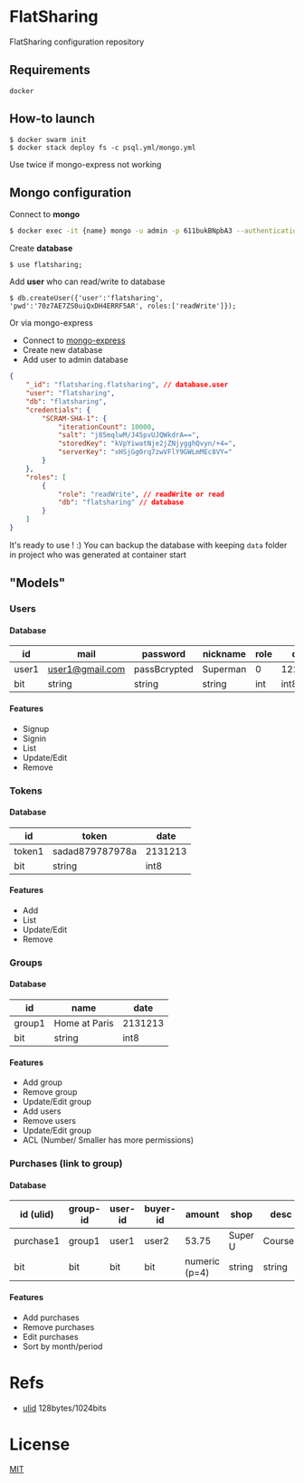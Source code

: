 # FlatSharing
FlatSharing configuration repository

## Requirements
`docker`

## How-to launch
```
$ docker swarm init
$ docker stack deploy fs -c psql.yml/mongo.yml
```
Use twice if mongo-express not working

## Mongo configuration

Connect to **mongo**
```bash
$ docker exec -it {name} mongo -u admin -p 611bukBNpbA3 --authenticationDatabase admin
```

Create **database**
```
$ use flatsharing;
```

Add **user** who can read/write to database
```
$ db.createUser({'user':'flatsharing', 'pwd':'70z7AE7ZS0uiQxDH4ERRF5AR', roles:['readWrite']});
```

Or via mongo-express

- Connect to [mongo-express](http://localhost:8081)
- Create new database
- Add user to admin database
```json
{
    "_id": "flatsharing.flatsharing", // database.user
    "user": "flatsharing",
    "db": "flatsharing",
    "credentials": {
        "SCRAM-SHA-1": {
            "iterationCount": 10000,
            "salt": "j85mqlwM/J45pvUJQWkdrA==",
            "storedKey": "kVpYiwatNje2jZNjygghQvyn/+4=",
            "serverKey": "xHSjGg0rq7zwVFlY9GWLmMEc8VY="
        }
    },
    "roles": [
        {
            "role": "readWrite", // readWrite or read
            "db": "flatsharing" // database
        }
    ]
}
```

It's ready to use ! :)
You can backup the database with keeping `data` folder in project who was generated at container start

## "Models"

### Users

#### Database

|id           | mail            | password     | nickname | role | date      |
| ----------- | --------------- | ------------ | -------- | ---- | --------- |
| user1       | user1@gmail.com | passBcrypted | Superman | 0    | 1223213   |
| bit         | string          | string       | string   | int  | int8      |

#### Features

- Signup
- Signin
- List
- Update/Edit
- Remove

### Tokens

#### Database

|id           | token           | date      |
| ----------- | --------------- | --------- |
| token1      | sadad879787978a | 2131213   |
| bit         | string          | int8      |

#### Features

- Add
- List
- Update/Edit
- Remove

### Groups

#### Database

| id          | name          | date      |
| ----------- | ------------- | --------- |
| group1      | Home at Paris | 2131213   |
| bit         | string        | int8      |

#### Features

- Add group
- Remove group
- Update/Edit group
- Add users
- Remove users
- Update/Edit group
- ACL (Number/ Smaller has more permissions)

### Purchases (link to group)

#### Database

| id (ulid)   | group-id | user-id   | buyer-id | amount        | shop    | desc    | date       |
| ----------- | -------- | --------- | -------- | ------------- | ------- | ------- | ---------- |
| purchase1   | group1   | user1     | user2    | 53.75         | Super U | Courses | 1517149821 |
| bit         | bit      | bit       | bit      | numeric (p=4) | string  | string  | int8       |

#### Features

- Add purchases
- Remove purchases
- Edit purchases
- Sort by month/period

# Refs

- [ulid](https://github.com/oklog/ulid) 128bytes/1024bits

# License
[MIT](LICENSE)